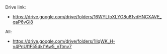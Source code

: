 

Drive link:
- https://drive.google.com/drive/folders/16WYLfoXLYG8u81vdHNCXAVE_qaP6vGi8 

All:
- https://drive.google.com/drive/folders/1IlqWK_H-v4PnUI1F55dkI1Aw5_nTtmv7
  
